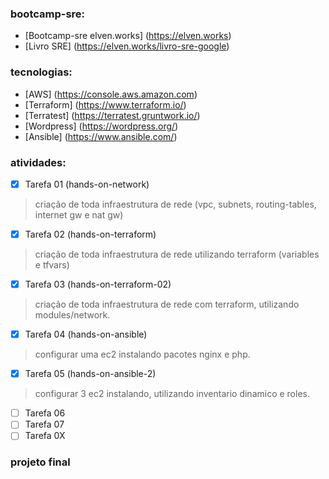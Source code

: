 ### bootcamp-sre:
- [Bootcamp-sre elven.works] (https://elven.works)
- [Livro SRE] (https://elven.works/livro-sre-google)

### tecnologias:
- [AWS] (https://console.aws.amazon.com)
- [Terraform] (https://www.terraform.io/)
- [Terratest] (https://terratest.gruntwork.io/)
- [Wordpress] (https://wordpress.org/)
- [Ansible] (https://www.ansible.com/)

### atividades:
- [x] Tarefa 01 (hands-on-network)
> criação de toda infraestrutura de rede (vpc, subnets, routing-tables, internet gw e nat gw)
- [x] Tarefa 02 (hands-on-terraform)
> criação de toda infraestrutura de rede utilizando terraform (variables e tfvars)
- [x] Tarefa 03 (hands-on-terraform-02)
> criação de toda infraestrutura de rede com terraform, utilizando modules/network.
- [x] Tarefa 04 (hands-on-ansible)
> configurar uma ec2 instalando pacotes nginx e php.
- [x] Tarefa 05 (hands-on-ansible-2)
> configurar 3 ec2 instalando, utilizando inventario dinamico e roles.
- [ ] Tarefa 06
- [ ] Tarefa 07
- [ ] Tarefa 0X 

### projeto final
